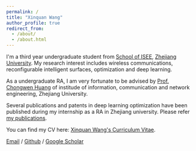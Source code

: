 ```yaml
---
permalink: /
title: "Xinquan Wang"
author_profile: true
redirect_from: 
  - /about/
  - /about.html
---
```

I'm a third year undergraduate student from [School of ISEE](http://www.isee.zju.edu.cn/), [Zhejiang University](https://www.zju.edu.cn/). My research interest includes wireless communications, reconfigurable intelligent surfaces, optimization and deep learning.

As a undergraduate RA, I am very fortunate to be advised by [Prof. Chongwen Huang](https://www.researchgate.net/profile/Huang-Chongwen/stats) of institude of information, communication and network engineering, Zhejiang University.

Several publications and patents in deep learning optimization have been published during my internship as a RA in Zhejiang university. Please refer [my publications](https://tp1000d.github.io/XWang/publications/).

You can find my CV here: [Xinquan Wang's Curriculum Vitae](../assets/cv.pdf).

[Email](mailto:wangxinquan@zju.edu.cn) / [Github](https://github.com/tp1000d) /  [Google Scholar](https://scholar.google.com/citations?user=uvIxTL8AAAAJ)
